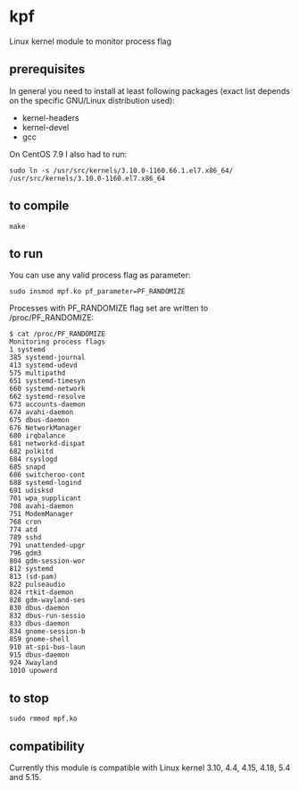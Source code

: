 # kpf
Linux kernel module to monitor process flag
## prerequisites

In general you need to install at least following packages (exact list depends on the specific GNU/Linux distribution used):

- kernel-headers
- kernel-devel
- gcc

On CentOS 7.9 I also had to run:
```
sudo ln -s /usr/src/kernels/3.10.0-1160.66.1.el7.x86_64/ /usr/src/kernels/3.10.0-1160.el7.x86_64

```

## to compile
```
make
```
## to run
You can use any valid process flag as parameter:
```
sudo insmod mpf.ko pf_parameter=PF_RANDOMIZE
```
Processes with PF_RANDOMIZE flag set are written to /proc/PF_RANDOMIZE:

```
$ cat /proc/PF_RANDOMIZE
Monitoring process flags
1 systemd 
385 systemd-journal 
413 systemd-udevd 
575 multipathd 
651 systemd-timesyn 
660 systemd-network 
662 systemd-resolve 
673 accounts-daemon 
674 avahi-daemon 
675 dbus-daemon 
676 NetworkManager 
680 irqbalance 
681 networkd-dispat 
682 polkitd 
684 rsyslogd 
685 snapd 
686 switcheroo-cont 
688 systemd-logind 
691 udisksd 
701 wpa_supplicant 
708 avahi-daemon 
751 ModemManager 
768 cron 
774 atd 
789 sshd 
791 unattended-upgr 
796 gdm3 
804 gdm-session-wor 
812 systemd 
813 (sd-pam) 
822 pulseaudio 
824 rtkit-daemon 
828 gdm-wayland-ses 
830 dbus-daemon 
832 dbus-run-sessio 
833 dbus-daemon 
834 gnome-session-b 
859 gnome-shell 
910 at-spi-bus-laun 
915 dbus-daemon 
924 Xwayland 
1010 upowerd 
```

## to stop
```
sudo rmmod mpf.ko 
```
## compatibility
Currently this module is compatible with Linux kernel 3.10, 4.4, 4.15, 4.18, 5.4 and 5.15.

